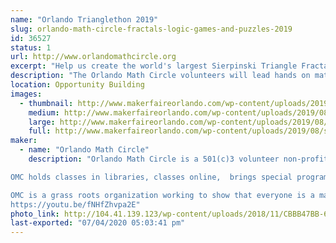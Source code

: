 ```yaml
---
name: "Orlando Trianglethon 2019"
slug: orlando-math-circle-fractals-logic-games-and-puzzles-2019
id: 36527
status: 1
url: http://www.orlandomathcircle.org
excerpt: "Help us create the world's largest Sierpinski Triangle Fractal made out of individual triangles.  We will show you how you can make your own 2 dimensional and even  3 dimensional fractals."
description: "The Orlando Math Circle volunteers will lead hands on math activities and games for young and old.  There will be building and intriguing questions with Geometiles, mathematical games and the creation of triangles for the Trianglethon.  The Trianglethon is a community mathematics and arts project that will teach participants about fractals: how an endlessly repeating pattern can create a complex shape through simple repetition of smaller and smaller self-similar triangles. Students, math lovers, and artists throughout Central Florida are invited to create individual fractal triangles which will then be collected and assembled to create a large Sierpinski Triangle.   OMC would like to collect enough triangles for the 7th iteration of the Sierpinski Triangle, made out of 2,187 individual triangles at the end of the Maker Faire. It will be like a  mathematical community quilt. The link below shows the construction of a similar fractal triangle in Albuquerque, NM: https://www.youtube.com/watch?v=6BabkJYmBCA"
location: Opportunity Building
images:
  - thumbnail: http://www.makerfaireorlando.com/wp-content/uploads/2019/08/sierp.jpg
    medium: http://www.makerfaireorlando.com/wp-content/uploads/2019/08/sierp.jpg
    large: http://www.makerfaireorlando.com/wp-content/uploads/2019/08/sierp.jpg
    full: http://www.makerfaireorlando.com/wp-content/uploads/2019/08/sierp.jpg
maker:
  - name: "Orlando Math Circle"
    description: "Orlando Math Circle is a 501(c)3 volunteer non-profit whose mission is to build a diverse and inclusive community of student mathematicians. OMC high school and college students provide engaging and fun opportunities for younger students to do mathematics outside of school.  

OMC holds classes in libraries, classes online,  brings special programs to schools, runs local and national math competitions like upcoming Mathematics Olympiad for Elementary and Middle Schools and Math Kangaroo.  OMC high school students work with nationally recognized mathematicians to develop lessons and bring special programs like the Global Math Project to our community.

OMC is a grass roots organization working to show that everyone is a math person.  Join us to help bring the beauty of math to all!
https://youtu.be/fNHfZhvpa2E"
photo_link: http://104.41.139.123/wp-content/uploads/2018/11/CBBB47BB-69C0-4360-A270-881E2DC8FD60.png
last-exported: "07/04/2020 05:03:41 pm"
---
```

